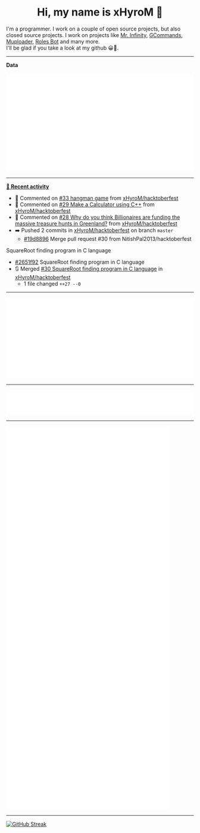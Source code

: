 <p align="center">
    <!-- <img src="https://avatars.githubusercontent.com/u/56601352" width="192" alt="hyro's pfp" /> -->
    <h1 align="center">Hi, my name is xHyroM 👋</h1>
</p>

I'm a programmer. I work on a couple of open source projects, but also closed source projects. I work on projects like [Mr. Infinity](https://discord.com/oauth2/authorize?client_id=720321585625694239&scope=bot%20applications.commands&permissions=8&redirect_uri=https://blobs.gq/imanager&prompt=consent&response_type=code), [GCommands](https://github.com/Garlic-Team/GCommands), [Muploader](https://github.com/xHyroM/Muploader), [Roles Bot](https://github.com/xHyroM/roles-bot) and many more.  
I'll be glad if you take a look at my github 😀👀.

___
**Data**

<img src="https://github.com/xHyroM/xHyroM/blob/master/.cache/base.svg">

___

**[📰 Recent activity](https://github.com/xHyroM)**
* 💬 Commented on [#33 hangman game](https://github.com/xHyroM/hacktoberfest/issues/33) from [xHyroM/hacktoberfest](https://github.com/xHyroM/hacktoberfest)
* 💬 Commented on [#29 Make a Calculator using C++](https://github.com/xHyroM/hacktoberfest/issues/29) from [xHyroM/hacktoberfest](https://github.com/xHyroM/hacktoberfest)
* 💬 Commented on [#28 Why do you think Billionaires are funding the massive treasure hunts in Greenland?](https://github.com/xHyroM/hacktoberfest/issues/28) from [xHyroM/hacktoberfest](https://github.com/xHyroM/hacktoberfest)
* ➡️ Pushed 2 commits in [xHyroM/hacktoberfest](https://github.com/xHyroM/hacktoberfest) on branch `master`
  * [#19d8896](https://github.com/xHyroM/hacktoberfest/commit/19d8896) Merge pull request #30 from NitishPal2013/hacktoberfest

SquareRoot finding program in C language
  * [#2651f92](https://github.com/xHyroM/hacktoberfest/commit/2651f92) SquareRoot finding program in C language
* 🔃 Merged [#30 SquareRoot finding program in C language](https://github.com/xHyroM/hacktoberfest/pull/30) in [xHyroM/hacktoberfest](https://github.com/xHyroM/hacktoberfest)
  * 1 file changed `++27 --0`


___

<img src="https://github.com/xHyroM/xHyroM/blob/master/.cache/isocalendar.svg">

___

<img src="https://github.com/xHyroM/xHyroM/blob/master/.cache/languages.svg">

___

<img src="https://github.com/xHyroM/xHyroM/blob/master/.cache/achievements.svg">

___

[![GitHub Streak](https://github-readme-streak-stats.herokuapp.com?user=xHyroM&theme=dark&hide_border=true&date_format=M%20j%5B%2C%20Y%5D)](https://git.io/streak-stats)
